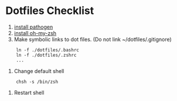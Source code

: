 # Dotfiles Checklist

1. [install pathogen](https://github.com/tpope/vim-pathogen)
1. [install oh-my-zsh](https://github.com/robbyrussell/oh-my-zsh)
1. Make symbolic links to dot files.  (Do not link ~/dotfiles/.gitignore)
```
    ln -f ./dotfiles/.bashrc
    ln -f ./dotfiles/.zshrc
    ...
```
1. Change default shell
```
    chsh -s /bin/zsh
```
1. Restart shell
